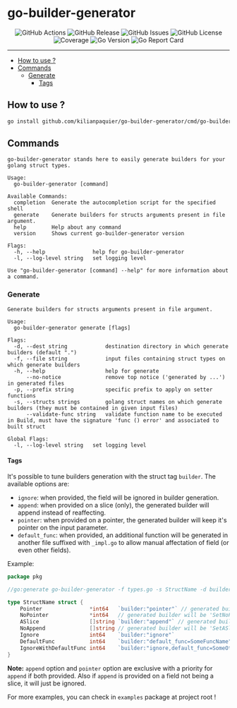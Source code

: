 <!-- This file is safe to edit. Once it exists it will not be overwritten. -->

# go-builder-generator <!-- omit in toc -->

<p align="center">
  <img alt="GitHub Actions" src="https://img.shields.io/github/actions/workflow/status/kilianpaquier/go-builder-generator/integration.yml?branch=main&style=for-the-badge">
  <img alt="GitHub Release" src="https://img.shields.io/github/v/release/kilianpaquier/go-builder-generator?include_prereleases&sort=semver&style=for-the-badge">
  <img alt="GitHub Issues" src="https://img.shields.io/github/issues-raw/kilianpaquier/go-builder-generator?style=for-the-badge">
  <img alt="GitHub License" src="https://img.shields.io/github/license/kilianpaquier/go-builder-generator?style=for-the-badge">
  <img alt="Coverage" src="https://img.shields.io/codecov/c/github/kilianpaquier/go-builder-generator/main?style=for-the-badge">
  <img alt="Go Version" src="https://img.shields.io/github/go-mod/go-version/kilianpaquier/go-builder-generator/main?style=for-the-badge&label=Go+Version">
  <img alt="Go Report Card" src="https://goreportcard.com/badge/github.com/kilianpaquier/go-builder-generator?style=for-the-badge">
</p>

---

- [How to use ?](#how-to-use-)
- [Commands](#commands)
  - [Generate](#generate)
    - [Tags](#tags)

## How to use ?

```sh
go install github.com/kilianpaquier/go-builder-generator/cmd/go-builder-generator@latest
```

## Commands

```
go-builder-generator stands here to easily generate builders for your golang struct types.

Usage:
  go-builder-generator [command]

Available Commands:
  completion  Generate the autocompletion script for the specified shell
  generate    Generate builders for structs arguments present in file argument.
  help        Help about any command
  version     Shows current go-builder-generator version

Flags:
  -h, --help               help for go-builder-generator
  -l, --log-level string   set logging level

Use "go-builder-generator [command] --help" for more information about a command.
```

### Generate

```
Generate builders for structs arguments present in file argument.

Usage:
  go-builder-generator generate [flags]

Flags:
  -d, --dest string            destination directory in which generate builders (default ".")
  -f, --file string            input files containing struct types on which generate builders
  -h, --help                   help for generate
      --no-notice              remove top notice ('generated by ...') in generated files
  -p, --prefix string          specific prefix to apply on setter functions
  -s, --structs strings        golang struct names on which generate builders (they must be contained in given input files)
      --validate-func string   validate function name to be executed in Build, must have the signature 'func () error' and associated to built struct

Global Flags:
  -l, --log-level string   set logging level
```

#### Tags

It's possible to tune builders generation with the struct tag `builder`. The available options are:

- `ignore`: when provided, the field will be ignored in builder generation.
- `append`: when provided on a slice (only), the generated builder will append instead of reaffecting.
- `pointer`: when provided on a pointer, the generated builder will keep it's pointer on the input parameter.
- `default_func`: when provided, an additional function will be generated in another file suffixed with `_impl.go` to allow manual affectation of field (or even other fields).

Example:

```go
package pkg

//go:generate go-builder-generator -f types.go -s StructName -d builders

type StructName struct {
	Pointer               *int64   `builder:"pointer"` // generated builder will be 'SetPointer(pointer *int64)'
	NoPointer             *int64   // generated builder will be 'SetNoPointer(noPointer int64)'
	ASlice                []string `builder:"append"` // generated builder will be 'SetASlice(aSlice ...string)', additionally the affectation will be `b.ASlice = append(b.ASlice, aSlice...)`
	NoAppend              []string // generated builder will be 'SetASlice(noAppend []string)', additionally the affectation will be `b.NoAppend = noAppend`
	Ignore                int64    `builder:"ignore"`                            // no builder will be generated on this field
	DefaultFunc           int64    `builder:"default_func=SomeFuncName"`         // an additional function named 'SomeFuncName' will be generated in target package file '_impl.go' and associated to builder struct
	IgnoreWithDefaultFunc int64    `builder:"ignore,default_func=SomeOtherFunc"` // no builder will be generated and the additional function will be generated
}
```

**Note:** `append` option and `pointer` option are exclusive with a priority for `append` if both provided. Also if `append` is provided on a field not being a slice, it will just be ignored.

For more examples, you can check in `examples` package at project root !